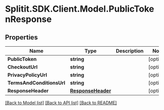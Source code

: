 # Splitit.SDK.Client.Model.PublicTokenResponse
## Properties

Name | Type | Description | Notes
------------ | ------------- | ------------- | -------------
**PublicToken** | **string** |  | [optional] 
**CheckoutUrl** | **string** |  | [optional] 
**PrivacyPolicyUrl** | **string** |  | [optional] 
**TermsAndConditionsUrl** | **string** |  | [optional] 
**ResponseHeader** | [**ResponseHeader**](ResponseHeader.md) |  | [optional] 

[[Back to Model list]](../README.md#documentation-for-models) [[Back to API list]](../README.md#documentation-for-api-endpoints) [[Back to README]](../README.md)

